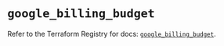 # `google_billing_budget`

Refer to the Terraform Registry for docs: [`google_billing_budget`](https://registry.terraform.io/providers/hashicorp/google/5.13.0/docs/resources/billing_budget).
